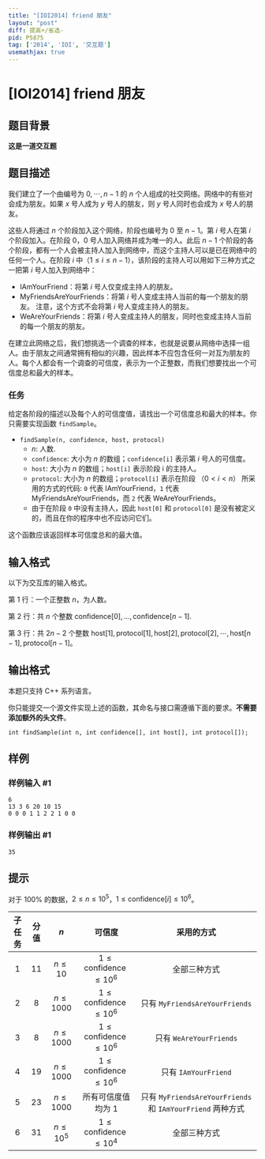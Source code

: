 ```yaml
---
title: "[IOI2014] friend 朋友"
layout: "post"
diff: 提高+/省选-
pid: P5875
tag: ['2014', 'IOI', '交互题']
usemathjax: true
---
```


# [IOI2014] friend 朋友
## 题目背景

**这是一道交互题**
## 题目描述

我们建立了一个由编号为 $0,\cdots,n - 1$ 的 $n$ 个人组成的社交网络。网络中的有些对会成为朋友。如果 $x$ 号人成为 $y$ 号人的朋友，则 $y$ 号人同时也会成为 $x$ 号人的朋友。

这些人将通过 $n$ 个阶段加入这个网络，阶段也编号为 $0$ 至 $n−1$。第 $i$ 号人在第 $i$ 个阶段加入。在阶段 $0$，$0$ 号人加入网络并成为唯一的人。此后 $n - 1$ 个阶段的各个阶段，都有一个人会被主持人加入到网络中，而这个主持人可以是已在网络中的任何一个人。在阶段 $i$ 中（$1\le i\le n−1$），该阶段的主持人可以用如下三种方式之一把第 $i$ 号人加入到网络中：

- IAmYourFriend：将第 $i$ 号人仅变成主持人的朋友。
- MyFriendsAreYourFriends：将第 $i$ 号人变成主持人当前的每一个朋友的朋友。 注意，这个方式不会将第 $i$ 号人变成主持人的朋友。
- WeAreYourFriends：将第 $i$ 号人变成主持人的朋友，同时也变成主持人当前的每一个朋友的朋友。

在建立此网络之后，我们想挑选一个调查的样本，也就是说要从网络中选择一组人。由于朋友之间通常拥有相似的兴趣，因此样本不应包含任何一对互为朋友的人。每个人都会有一个调查的可信度，表示为一个正整数，而我们想要找出一个可信度总和最大的样本。

### 任务

给定各阶段的描述以及每个人的可信度值，请找出一个可信度总和最大的样本。你只需要实现函数 `findSample`。

* `findSample(n, confidence, host, protocol)`
	* $n$: 人数.
	* `confidence`: 大小为 $n$ 的数组；`confidence[i]` 表示第 $i$ 号人的可信度。
	* `host`: 大小为 $n$ 的数组；`host[i]` 表示阶段 i 的主持人。
	* `protocol`: 大小为 $n$ 的数组；`protocol[i]` 表示在阶段 （$0<i<n$） 所采用的方式的代码: `0` 代表 IAmYourFriend，`1` 代表 MyFriendsAreYourFriends，而 `2` 代表 WeAreYourFriends。
	* 由于在阶段 `0` 中没有主持人，因此 `host[0]` 和 `protocol[0]` 是没有被定义的，而且在你的程序中也不应访问它们。

这个函数应该返回样本可信度总和的最大值。
## 输入格式

以下为交互库的输入格式。

第 $1$ 行：一个正整数 $n$，为人数。

第 $2$ 行：共 $n$ 个整数 $\mathrm{confidence}[0],\ldots,\mathrm{confidence}[n-1]$.

第 $3$ 行：共 $2n-2$ 个整数 $\mathrm{host}[1],\mathrm{protocol}[1], \mathrm{host}[2], \mathrm{protocol}[2],\cdots, \mathrm{host}[n-1], \mathrm{protocol}[n-1]$。
## 输出格式

本题只支持 C++ 系列语言。

你只能提交一个源文件实现上述的函数，其命名与接口需遵循下面的要求。**不需要添加额外的头文件**。

`int findSample(int n, int confidence[], int host[], int protocol[]);`
## 样例

### 样例输入 #1
```
6
13 3 6 20 10 15
0 0 0 1 1 2 2 1 0 0

```
### 样例输出 #1
```
35

```
## 提示

对于 $100\%$ 的数据，$2 \le n \le 10^5$，$1 \le \mathrm{confidence}[i] \le 10^6$。

|**子任务**|**分值**|$n$|**可信度**|**采用的方式**|
|:-:|:-:|:-:|:-:|:-:|
|1|$11$|$n\leq 10$|$1\leq \mathrm{confidence}\leq 10^6$|全部三种方式|
|2|$8$|$n\leq 1000$|$1\leq \mathrm{confidence}\leq 10^6$|只有 `MyFriendsAreYourFriends`|
|3|$8$|$n\leq 1000$|$1\leq \mathrm{confidence}\leq 10^6$|只有 `WeAreYourFriends`|
|4|$19$|$n\leq 1000$|$1\leq \mathrm{confidence}\leq 10^6$|只有 `IAmYourFriend`|
|5|$23$|$n\leq 1000$|所有可信度值均为 $1$|只有 `MyFriendsAreYourFriends` 和 `IAmYourFriend` 两种方式|
|6|$31$|$n\leq 10^5$|$1\leq \mathrm{confidence}\leq 10^4$|全部三种方式|
